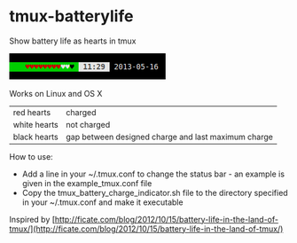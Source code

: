 tmux-batterylife
================

Show battery life as hearts in tmux

![Screenshot](https://github.com/SethosII/tmux-batterylife/blob/master/example.png)

Works on Linux and OS X

<table border="0">
	<tr>
		<td>red hearts</td><td>charged</td>
	</tr>
	<tr>
		<td>white hearts</td><td>not charged</td>
	<tr>
		<td>black hearts</td><td>gap between designed charge and last maximum charge</td>
	</tr>
</table>

How to use:

* Add a line in your ~/.tmux.conf to change the status bar - an example is given in the example_tmux.conf file
* Copy the tmux_battery_charge_indicator.sh file to the directory specified in your ~/.tmux.conf and make it executable

Inspired by [http://ficate.com/blog/2012/10/15/battery-life-in-the-land-of-tmux/](http://ficate.com/blog/2012/10/15/battery-life-in-the-land-of-tmux/)
